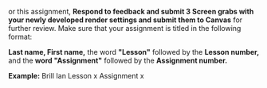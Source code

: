 or this assignment, **Respond to feedback and submit 3 Screen grabs with your newly developed render settings and submit them to Canvas** for further review. Make sure that your assignment is titled in the following format:

**Last name, First name,** the word **"Lesson"** followed by the **Lesson number,** and the **word "Assignment"** followed by the **Assignment number.**

**Example:**
Brill Ian Lesson x Assignment x
 